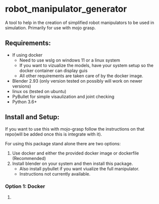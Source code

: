 # robot_manipulator_generator
A tool to help in the creation of simplified robot manipulators to be used in simulation. Primarily for use with mojo grasp.


## Requirements:

- If using docker
    - Need to use wslg on windows 11 or a linux system
    - If you want to vizualize the models, have your system setup so the docker container can display guis
    - All other requirements are taken care of by the docker image.
- Blender 2.93 (only version tested on possibly will work on newer versions)
- linux os (tested on ubuntu)
- PyBullet for simple visaulization and joint checking
- Python 3.6+


## Install and Setup:
If you want to use this with mojo-grasp follow the instructions on that repo(will be added once this is integrate with it).

For using this package stand alone there are two options:

1. Use docker and either the provided docker image or dockerfile (Recommended)
2. Install blender on your system and then install this package.
    - Also install pybullet if you want viualize the full manipulator.
    - Instructions not currently available.


### Option 1: Docker

1. 


